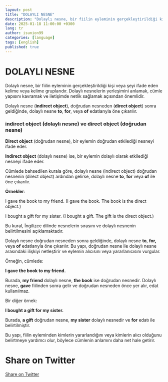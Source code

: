 ```yaml
---
layout: post
title: "DOLAYLI NESNE"
description: "Dolaylı nesne, bir fiilin eyleminin gerçekleştirildiği kişi veya şeyi ifade eden kelime veya kelime gruplarıdır."
date: 2025-01-18 11:00:00 +0300
lang: tr
author: isunion99
categories: [language]
tags: [english]
published: true
---
```



DOLAYLI NESNE
====== 


Dolaylı nesne, bir fiilin eyleminin gerçekleştirildiği kişi veya şeyi ifade eden kelime veya kelime gruplarıdır. Dolaylı nesnelerin yerleşimini anlamak, cümle yapısını kavramak ve iletişimde netlik sağlamak açısından önemlidir.


Dolaylı nesne (**indirect object**), doğrudan nesneden (**direct object**) sonra geldiğinde, dolaylı nesne **to**, **for**, veya **of** edatlarıyla öne çıkarılır. 

### **indirect object** (dolaylı nesne) ve **direct object** (doğrudan nesne)


**Direct object** (doğrudan nesne), bir eylemin doğrudan etkilediği nesneyi ifade eder. 

**Indirect object** (dolaylı nesne) ise, bir eylemin dolaylı olarak etkilediği nesneyi ifade eder.

Cümlede bahsedilen kurala göre, dolaylı nesne (indirect object) doğrudan nesnenin (direct object) ardından gelirse, dolaylı nesne **to**, **for** veya **of** ile öne çıkarılır.

**Örnekler**:

I gave the book to my friend. (I gave the book. The book is the direct object.)

I bought a gift for my sister. (I bought a gift. The gift is the direct object.)

Bu kural, İngilizce dilinde nesnelerin sırasını ve dolaylı nesnenin belirtilmesini açıklamaktadır.


Dolaylı nesne doğrudan nesneden sonra geldiğinde, dolaylı nesne **to**, **for,** veya **of** edatlarıyla öne çıkarılır. Bu yapı, doğrudan nesne ile dolaylı nesne arasındaki ilişkiyi netleştirir ve eylemin alıcısını veya yararlanıcısını vurgular.


Örneğin, cümlede:

**I gave the book to my friend.**

Burada, **my friend** dolaylı nesne, **the book** ise doğrudan nesnedir. Dolaylı nesne, **gave** fiilinden sonra gelir ve doğrudan nesneden önce yer alır, edat kullanılmaz.

Bir diğer örnek: 

**I bought a gift for my sister.**


Burada, **a gift** doğrudan nesne, **my sister** dolaylı nesnedir ve **for** edatı ile belirtilmiştir.

Bu yapı, fiilin eyleminden kimlerin yararlandığını veya kimlerin alıcı olduğunu belirtmeye yardımcı olur, böylece cümlenin anlamını daha net hale getirir.

<h1>Share on Twitter</h1>
<a href="https://twitter.com/intent/tweet?text={{ page.description | url_encode }}&url={{ site.url }}{{ page.url }}" target="_blank">Share on Twitter</a>




<script data-goatcounter="https://gg123.goatcounter.com/count"
    async src="//gc.zgo.at/count.js"></script>
